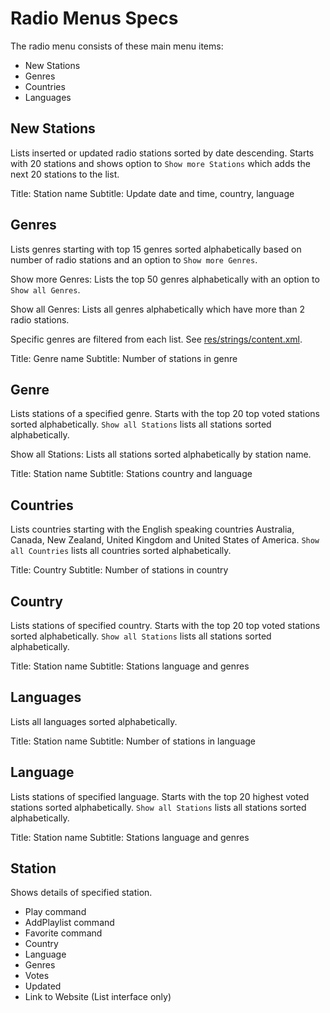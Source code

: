 # Radio Menus Specs

The radio menu consists of these main menu items:

 - New Stations
 - Genres
 - Countries
 - Languages

## New Stations

Lists inserted or updated radio stations sorted by date descending. Starts with 20 stations and shows option to `Show more Stations` which adds the next 20 stations to the list.

Title: Station name
Subtitle: Update date and time, country, language

## Genres

Lists genres starting with top 15 genres sorted alphabetically based on number of radio stations and an option to `Show more Genres`.

Show more Genres: Lists the top 50 genres alphabetically with an option to `Show all Genres`.

Show all Genres: Lists all genres alphabetically which have more than 2 radio stations.

Specific genres are filtered from each list. See [res/strings/content.xml](../app/src/main/res/strings/content.xml).

Title: Genre name
Subtitle: Number of stations in genre

## Genre

Lists stations of a specified genre. Starts with the top 20 top voted stations sorted alphabetically. `Show all Stations` lists all stations sorted alphabetically.

Show all Stations: Lists all stations sorted alphabetically by station name.

Title: Station name
Subtitle: Stations country and language

## Countries

Lists countries starting with the English speaking countries Australia, Canada, New Zealand, United Kingdom and United States of America. `Show all Countries` lists all countries sorted alphabetically.

Title: Country
Subtitle: Number of stations in country

## Country

Lists stations of specified country. Starts with the top 20 top voted stations sorted alphabetically. `Show all Stations` lists all stations sorted alphabetically.

Title: Station name
Subtitle: Stations language and genres

## Languages

Lists all languages sorted alphabetically.

Title: Station name
Subtitle: Number of stations in language

## Language

Lists stations of specified language. Starts with the top 20 highest voted stations sorted alphabetically. `Show all Stations` lists all stations sorted alphabetically.

Title: Station name
Subtitle: Stations language and genres

## Station

Shows details of specified station.

 - Play command
 - AddPlaylist command
 - Favorite command
 - Country
 - Language
 - Genres
 - Votes
 - Updated
 - Link to Website (List interface only)
 
